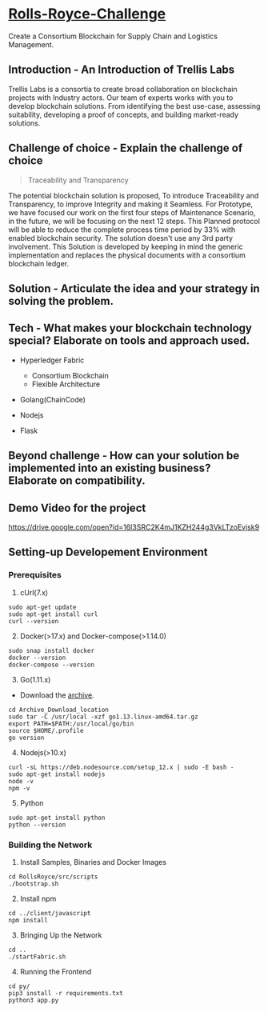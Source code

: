 # [Rolls-Royce-Challenge](https://www.rolls-royce-blockchain-innovation-challenge.com/challenges)

Create a Consortium Blockchain for Supply Chain and Logistics Management.

## Introduction - An Introduction of Trellis Labs

Trellis Labs is a consortia to create broad collaboration on blockchain projects with Industry actors. Our team of experts works with you to develop blockchain solutions. From identifying the best use-case, assessing suitability, developing a proof of concepts, and building market-ready solutions.

## Challenge of choice - Explain the challenge of choice
> Traceability and Transparency

The potential blockchain solution is proposed, To introduce Traceability and Transparency, to improve Integrity and making it Seamless. For Prototype, we have focused our work on the first four steps of Maintenance Scenario, in the future, we will be focusing on the next 12 steps. This Planned protocol will be able to reduce the complete process time period by 33% with enabled blockchain security. The solution doesn't use any 3rd party involvement.
This Solution is developed by keeping in mind the generic implementation and replaces the physical documents with a consortium blockchain ledger.

## Solution - Articulate the idea and your strategy in solving the problem.


## Tech - What makes your blockchain technology special? Elaborate on tools and approach used.

* Hyperledger Fabric
  * Consortium Blockchain
  * Flexible Architecture

* Golang(ChainCode)
* Nodejs
* Flask

## Beyond challenge - How can your solution be implemented into an existing business? Elaborate on compatibility.

## Demo Video for the project

https://drive.google.com/open?id=16I3SRC2K4mJ1KZH244g3VkLTzoEvjsk9

## Setting-up Developement Environment
### Prerequisites
1. cUrl(7.x)
```
sudo apt-get update
sudo apt-get install curl
curl --version
```
2. Docker(>17.x) and Docker-compose(>1.14.0)
```
sudo snap install docker
docker --version
docker-compose --version
```
3. Go(1.11.x)
- Download the [archive](https://golang.org/dl).
```
cd Archive_Download_location
sudo tar -C /usr/local -xzf go1.13.linux-amd64.tar.gz
export PATH=$PATH:/usr/local/go/bin
source $HOME/.profile
go version
```
4. Nodejs(>10.x)
```
curl -sL https://deb.nodesource.com/setup_12.x | sudo -E bash -
sudo apt-get install nodejs
node -v
npm -v
```
5. Python
```
sudo apt-get install python
python --version
```
### Building the Network
1. Install Samples, Binaries and Docker Images
```
cd RollsRoyce/src/scripts
./bootstrap.sh
```

2. Install npm
```
cd ../client/javascript
npm install
```

3. Bringing Up the Network
```
cd ..
./startFabric.sh
```

4. Running the Frontend
```
cd py/
pip3 install -r requirements.txt
python3 app.py
```
